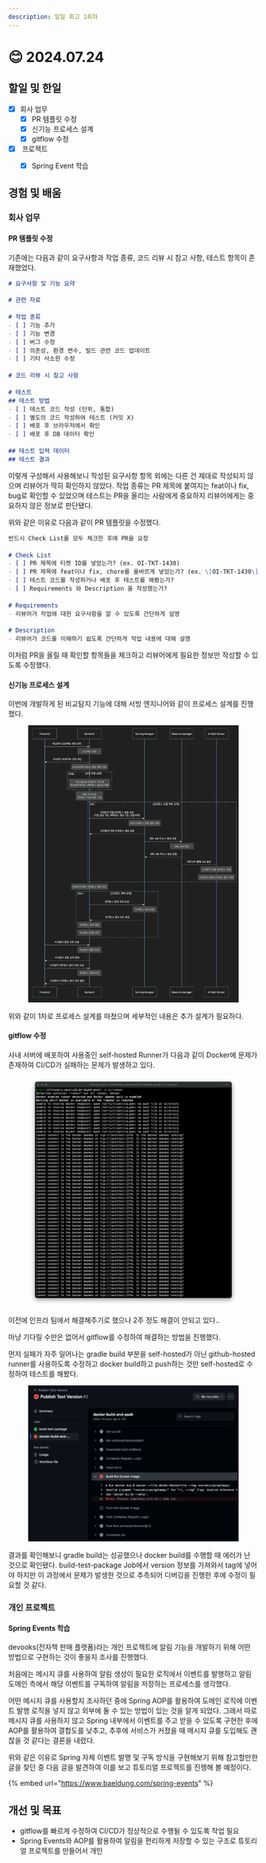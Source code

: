 ```yaml
---
description: 일일 회고 1회차
---
```


# 😊 2024.07.24

## 할일 및 한일

* [x] 회사 업무
  * [x] PR 템플릿 수정
  * [x] 신기능 프로세스 설계
  * [x] gitflow 수정
* [x] &#x20;프로젝트
  * [x] Spring Event 학습



## 경험 및 배움

### 회사 업무

#### PR 템플릿 수정

기존에는 다음과 같이 요구사항과 작업 종류, 코드 리뷰 시 참고 사항, 테스트 항목이 존재했었다.

```markdown
# 요구사항 및 기능 요약

# 관련 자료

# 작업 종류
- [ ] 기능 추가
- [ ] 기능 변경
- [ ] 버그 수정
- [ ] 의존성, 환경 변수, 빌드 관련 코드 업데이트
- [ ] 기타 사소한 수정

# 코드 리뷰 시 참고 사항

# 테스트
## 테스트 방법
- [ ] 테스트 코드 작성 (단위, 통합)
- [ ] 별도의 코드 작성하여 테스트 (커밋 X)
- [ ] 배포 후 브라우저에서 확인
- [ ] 배포 후 DB 데이터 확인

## 테스트 입력 데이터
## 테스트 결과
```



이렇게 구성해서 사용해보니 작성된 요구사항 항목 외에는 다른 건 제대로 작성되지 않으며 리뷰어가 딱히 확인하지 않았다. 작업 종류는 PR 제목에 붙여지는 feat이나 fix, bug로 확인할 수 있었으며 테스트는 PR을 올리는 사람에게 중요하지 리뷰어에게는 중요하지 않은 정보로 판단됐다.



위와 같은 이유로 다음과 같이 PR 템플릿을 수정했다.

```markdown
반드시 Check List를 모두 체크한 후에 PR을 요청

# Check List
- [ ] PR 제목에 티켓 ID를 넣었는가? (ex. OI-TKT-1430)
- [ ] PR 제목에 feat이나 fix, chore를 올바르게 넣었는가? (ex. \[OI-TKT-1430\] bug: 버그 수정)
- [ ] 테스트 코드를 작성하거나 배포 후 테스트를 해봤는가?
- [ ] Requirements 와 Description 을 작성했는가?

# Requirements
- 리뷰어가 작업에 대한 요구사항을 알 수 있도록 간단하게 설명

# Description
- 리뷰어가 코드를 이해하기 쉽도록 간단하게 작업 내용에 대해 설명
```

이처럼 PR을 올릴 때 확인할 항목들을 체크하고 리뷰어에게 필요한 정보만 작성할 수 있도록 수정했다.



#### 신기능 프로세스 설계

이번에 개발하게 된 비교탐지 기능에 대해 서빙 엔지니어와 같이 프로세스 설계를 진행했다.

<figure><img src=".gitbook/assets/image.png" alt=""><figcaption></figcaption></figure>

위와 같이 1차로 프로세스 설계를 마쳤으며 세부적인 내용은 추가 설계가 필요하다.



#### gitflow 수정

사내 서버에 배포하여 사용중인 self-hosted Runner가 다음과 같이 Docker에 문제가 존재하여 CI/CD가 실패하는 문제가 발생하고 있다.

<figure><img src=".gitbook/assets/image (1).png" alt=""><figcaption></figcaption></figure>

이전에 인프라 팀에서 해결해주기로 했으나 2주 정도 해결이 안되고 있다..



마냥 기다릴 수만은 없어서 gitflow를 수정하여 해결하는 방법을 진행했다.

먼저 실패가 자주 일어나는 gradle build 부분을 self-hosted가 아닌 github-hosted runner를 사용하도록 수정하고 docker build하고 push하는 것만 self-hosted로 수정하여 테스트를 해봤다.

<figure><img src=".gitbook/assets/image (2).png" alt=""><figcaption></figcaption></figure>

결과를 확인해보니 gradle build는 성공했으나 docker build를 수행할 때 에러가 난 것으로 확인됐다. build-test-package Job에서 version 정보를 가져와서 tag에 넣어야 하지만 이 과정에서 문제가 발생한 것으로 추측되어 디버깅을 진행한 후에 수정이 필요할 것 같다.



### 개인 프로젝트

#### Spring Events 학습

devooks(전자책 판매 플랫폼)라는 개인 프로젝트에 알림 기능을 개발하기 위해 어떤 방법으로 구현하는 것이 좋을지 조사를 진행했다.

처음에는 메시지 큐를 사용하여 알림 생성이 필요한 로직에서 이벤트를 발행하고 알림 도메인 측에서 해당 이벤트를 구독하여 알림을 저장하는 프로세스를 생각했다.&#x20;

어떤 메시지 큐를 사용할지 조사하던 중에 Spring AOP를 활용하여 도메인 로직에   이벤트 발행 로직을 넣지 않고 외부에 둘 수 있는 방법이 있는 것을 알게 되었다. 그래서 따로 메시지 큐를 사용하지 않고 Spring 내부에서 이벤트를 주고 받을 수 있도록 구현한 후에 AOP를 활용하여 결합도를 낮추고, 추후에 서비스가 커졌을 때 메시지 큐를 도입해도 괜찮을 것 같다는 결론을 내렸다.

위와 같은 이유로 Spring 자체 이벤트 발행 및 구독 방식을 구현해보기 위해 참고할만한 글을 찾던 중 다음 글을 발견하여 이를 보고 튜토리얼 프로젝트를 진행해 볼 예정이다.

{% embed url="https://www.baeldung.com/spring-events" %}



## 개선 및 목표

* gitflow를 빠르게 수정하여 CI/CD가 정상적으로 수행될 수 있도록 작업 필요
* Spring Events와 AOP를 활용하여 알림을 편리하게 저장할 수 있는 구조로 튜토리얼 프로젝트를 만들어서 개인&#x20;

